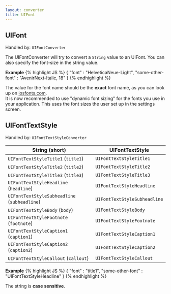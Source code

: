 ```yaml
---
layout: converter
title: UIFont
---
```


## UIFont
Handled by: <code>UIFontConverter</code>

The UIFontConverter will try to convert a `String` value to an UIFont. You can also specify the font-size in the string value.

**Example**
{% highlight JS %}
{
	"font" : "HelveticaNeue-Light",
	"some-other-font" : "AvenirNext-Italic, 18"
}
{% endhighlight %}

<div class="alert alert-info">
The value for the font name should be the <strong>exact</strong> font name, as you can look up on <a href="http://iosfonts.com/">iosfonts.com</a>.
</div>

<div class="alert alert-warning">
It is now recommended to use "dynamic font sizing" for the fonts you use in your application. This uses the font sizes the user set up in
the settings screen.
</div>

## UIFontTextStyle
Handled by: <code>UIFontTextStyleConverter</code>

| String (short) | UIFontTextStyle |
| ------ | -------------- |
| `UIFontTextStyleTitle1` (`title1`) | `UIFontTextStyleTitle1` |
| `UIFontTextStyleTitle2` (`title2`) | `UIFontTextStyleTitle2` |
| `UIFontTextStyleTitle3` (`title3`) | `UIFontTextStyleTitle3` |
| `UIFontTextStyleHeadline` (`headline`) | `UIFontTextStyleHeadline` |
| `UIFontTextStyleSubheadline` (`subheadline`) | `UIFontTextStyleSubheadline` |
| `UIFontTextStyleBody` (`body`) | `UIFontTextStyleBody` |
| `UIFontTextStyleFootnote` (`footnote`) | `UIFontTextStyleFootnote` |
| `UIFontTextStyleCaption1` (`caption1`) | `UIFontTextStyleCaption1` |
| `UIFontTextStyleCaption2` (`caption2`) | `UIFontTextStyleCaption2` |
| `UIFontTextStyleCallout` (`callout`) | `UIFontTextStyleCallout` |

**Example**
{% highlight JS %}
{
	"font" : "title1",
	"some-other-font" : "UIFontTextStyleHeadline"
}
{% endhighlight %}

<div class="alert alert-info">
The string is <strong>case sensitive</strong>.
</div>